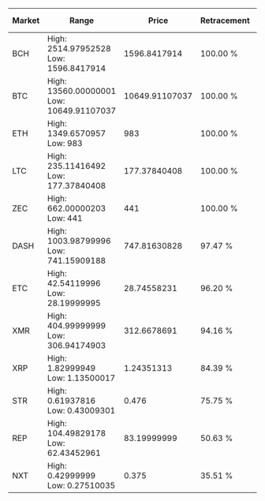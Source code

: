 | Market | Range | Price| Retracement | Doubles to 50% |
| --- | --- | --- | --- | --- |
| BCH | High: 2514.97952528<br />Low: 1596.8417914 | 1596.8417914 | 100.00 % | 1.29 |
| BTC | High: 13560.00000001<br />Low: 10649.91107037 | 10649.91107037 | 100.00 % | 1.14 |
| ETH | High: 1349.6570957<br />Low: 983 | 983 | 100.00 % | 1.19 |
| LTC | High: 235.11416492<br />Low: 177.37840408 | 177.37840408 | 100.00 % | 1.16 |
| ZEC | High: 662.00000203<br />Low: 441 | 441 | 100.00 % | 1.25 |
| DASH | High: 1003.98799996<br />Low: 741.15909188 | 747.81630828 | 97.47 % | 1.17 |
| ETC | High: 42.54119996<br />Low: 28.19999995 | 28.74558231 | 96.20 % | 1.23 |
| XMR | High: 404.99999999<br />Low: 306.94174903 | 312.6678691 | 94.16 % | 1.14 |
| XRP | High: 1.82999949<br />Low: 1.13500017 | 1.24351313 | 84.39 % | 1.19 |
| STR | High: 0.61937816<br />Low: 0.43009301 | 0.476 | 75.75 % | 1.10 |
| REP | High: 104.49829178<br />Low: 62.43452961 | 83.19999999 | 50.63 % | 1.00 |
| NXT | High: 0.42999999<br />Low: 0.27510035 | 0.375 | 35.51 % | 0.00 |
